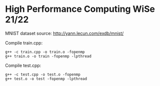 # High Performance Computing WiSe 21/22

MNIST dataset source: http://yann.lecun.com/exdb/mnist/


Compile train.cpp:
```
g++ -c train.cpp -o train.o -fopenmp
g++ train.o -o train -fopenmp -lpthread
```

Compile test.cpp:
```
g++ -c test.cpp -o test.o -fopenmp
g++ test.o -o test -fopenmp -lpthread
```